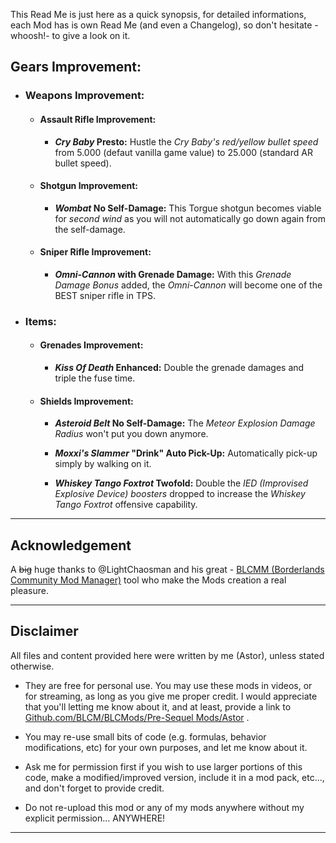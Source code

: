 This Read Me is just here as a quick synopsis, for detailed informations, each Mod has is own Read Me (and even a Changelog), so don't hesitate -whoosh!- to give a look on it.

## Gears Improvement:

- ### Weapons Improvement:

  - #### Assault Rifle Improvement: 

    - __*Cry Baby* Presto:__ Hustle the *Cry Baby's red/yellow bullet speed* from 5.000 (defaut vanilla game value) to 25.000 (standard AR bullet speed).  
  
  - #### Shotgun Improvement:
  
    - __*Wombat* No Self-Damage:__ This Torgue shotgun becomes viable for *second wind* as you will not automatically go down again from the self-damage.
 
  - #### Sniper Rifle Improvement:

     - __*Omni-Cannon* with Grenade Damage:__ With this *Grenade Damage Bonus* added, the *Omni-Cannon* will become one of the BEST sniper rifle in TPS.

- ### Items:

  - #### Grenades Improvement:

     - __*Kiss Of Death* Enhanced:__ Double the grenade damages and triple the fuse time.

  - #### Shields Improvement:

     - __*Asteroid Belt* No Self-Damage:__ The *Meteor Explosion Damage Radius* won't put you down anymore.

    - __*Moxxi's Slammer* "Drink" Auto Pick-Up:__ Automatically pick-up simply by walking on it.

    - __*Whiskey Tango Foxtrot* Twofold:__ Double the *IED (Improvised Explosive Device) boosters* dropped to increase the *Whiskey Tango Foxtrot* offensive capability.

* * * * *
 
## Acknowledgement

A ~~big~~ huge thanks to @LightChaosman and his great - [BLCMM (Borderlands Community Mod Manager)](https://github.com/BLCM/BLCMods/wiki/Borderlands-Community-Mod-Manager) tool who make the Mods creation a real pleasure. 

 * * * * *
 
## Disclaimer

All files and content provided here were written by me (Astor), unless stated otherwise.

- They are free for personal use. You may use these mods in videos, or for streaming, as long as you give me proper credit. I would appreciate that you'll letting me know about it, and at least, provide a link to [Github.com/BLCM/BLCMods/Pre-Sequel Mods/Astor](https://github.com/BLCM/BLCMods/tree/master/Pre%20Sequel%20Mods/Astor) .

- You may re-use small bits of code (e.g. formulas, behavior modifications, etc) for your own purposes, and let me know about it. 

- Ask me for permission first if you wish to use larger portions of this code, make a modified/improved version, include it in a mod pack, etc..., and don't forget to provide credit.

- Do not re-upload this mod or any of my mods anywhere without my explicit permission... ANYWHERE!

 * * * * *
